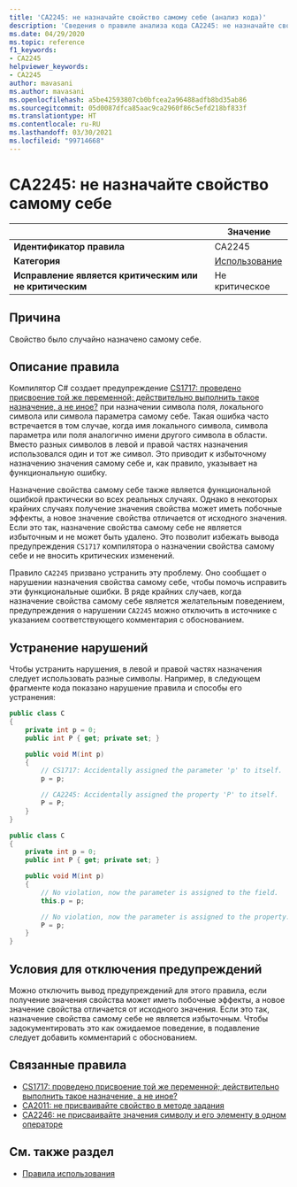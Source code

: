 ```yaml
---
title: 'CA2245: не назначайте свойство самому себе (анализ кода)'
description: 'Сведения о правиле анализа кода CA2245: не назначайте свойство самому себе'
ms.date: 04/29/2020
ms.topic: reference
f1_keywords:
- CA2245
helpviewer_keywords:
- CA2245
author: mavasani
ms.author: mavasani
ms.openlocfilehash: a5be42593807cb0bfcea2a96488adfb8bd35ab86
ms.sourcegitcommit: 05d0087dfca85aac9ca2960f86c5efd218bf833f
ms.translationtype: HT
ms.contentlocale: ru-RU
ms.lasthandoff: 03/30/2021
ms.locfileid: "99714668"
---
```

# <a name="ca2245-do-not-assign-a-property-to-itself"></a>CA2245: не назначайте свойство самому себе

| | Значение |
|-|-|
| **Идентификатор правила** |CA2245|
| **Категория** |[Использование](usage-warnings.md)|
| **Исправление является критическим или не критическим** |Не критическое|

## <a name="cause"></a>Причина

Свойство было случайно назначено самому себе.

## <a name="rule-description"></a>Описание правила

Компилятор C# создает предупреждение [CS1717: проведено присвоение той же переменной; действительно выполнить такое назначение, а не иное?](../../../csharp/misc/cs1717.md) при назначении символа поля, локального символа или символа параметра самому себе. Такая ошибка часто встречается в том случае, когда имя локального символа, символа параметра или поля аналогично имени другого символа в области. Вместо разных символов в левой и правой частях назначения использовался один и тот же символ. Это приводит к избыточному назначению значения самому себе и, как правило, указывает на функциональную ошибку.

Назначение свойства самому себе также является функциональной ошибкой практически во всех реальных случаях. Однако в некоторых крайних случаях получение значения свойства может иметь побочные эффекты, а новое значение свойства отличается от исходного значения. Если это так, назначение свойства самому себе не является избыточным и не может быть удалено. Это позволит избежать вывода предупреждения `CS1717` компилятора о назначении свойства самому себе и не вносить критических изменений.

Правило `CA2245` призвано устранить эту проблему. Оно сообщает о нарушении назначения свойства самому себе, чтобы помочь исправить эти функциональные ошибки. В ряде крайних случаев, когда назначение свойства самому себе является желательным поведением, предупреждения о нарушении `CA2245` можно отключить в источнике с указанием соответствующего комментария с обоснованием.

## <a name="how-to-fix-violations"></a>Устранение нарушений

Чтобы устранить нарушения, в левой и правой частях назначения следует использовать разные символы. Например, в следующем фрагменте кода показано нарушение правила и способы его устранения:

```csharp
public class C
{
    private int p = 0;
    public int P { get; private set; }

    public void M(int p)
    {
        // CS1717: Accidentally assigned the parameter 'p' to itself.
        p = p;

        // CA2245: Accidentally assigned the property 'P' to itself.
        P = P;
    }
}
```

```csharp
public class C
{
    private int p = 0;
    public int P { get; private set; }

    public void M(int p)
    {
        // No violation, now the parameter is assigned to the field.
        this.p = p;

        // No violation, now the parameter is assigned to the property.
        P = p;
    }
}
```

## <a name="when-to-suppress-warnings"></a>Условия для отключения предупреждений

Можно отключить вывод предупреждений для этого правила, если получение значения свойства может иметь побочные эффекты, а новое значение свойства отличается от исходного значения. Если это так, назначение свойства самому себе не является избыточным. Чтобы задокументировать это как ожидаемое поведение, в подавление следует добавить комментарий с обоснованием.

## <a name="related-rules"></a>Связанные правила

- [CS1717: проведено присвоение той же переменной; действительно выполнить такое назначение, а не иное?](../../../csharp/misc/cs1717.md)
- [CA2011: не присваивайте свойство в методе задания](ca2011.md)
- [CA2246: не присваивайте значения символу и его элементу в одном операторе](ca2246.md)

## <a name="see-also"></a>См. также раздел

- [Правила использования](usage-warnings.md)
